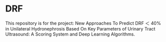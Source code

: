 # DRF
This repository is for the project: New Approaches To Predict DRF ＜ 40% in Unilateral Hydronephrosis Based On Key Parameters of Urinary Tract Ultrasound: A Scoring System and Deep Learning Algorithms.
